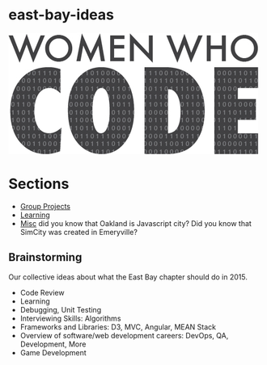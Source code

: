 # east-bay-ideas

![Women who code](images/WomenWhoCode.jpg)




# Sections

- [Group Projects](projects/README.md)
- [Learning](learning/README.md)
- [Misc](misc/README.md) did you know that Oakland is Javascript city? Did you know that SimCity was created in Emeryville?

## Brainstorming

Our collective ideas about what the East Bay chapter should do in 2015.

- Code Review 
- Learning
- Debugging, Unit Testing
- Interviewing Skills: Algorithms
- Frameworks and Libraries: D3, MVC, Angular, MEAN Stack
- Overview of software/web development careers: DevOps, QA, Development, More
- Game Development


